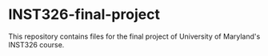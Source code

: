 # INST326-final-project
This repository contains files for the final project of University of Maryland's INST326 course.
